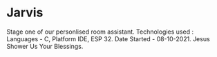 # Jarvis
Stage one of our personlised room assistant.
Technologies used : Languages - C, Platform IDE, ESP 32.
Date Started - 08-10-2021.
Jesus Shower Us Your Blessings.
